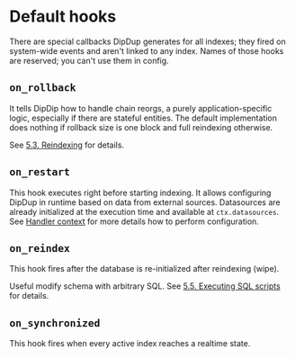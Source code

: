 # Default hooks

There are special callbacks DipDup generates for all indexes; they fired on system-wide events and aren't linked to any index. Names of those hooks are reserved; you can't use them in config.

## `on_rollback`

It tells DipDip how to handle chain reorgs, a purely application-specific logic, especially if there are stateful entities. The default implementation does nothing if rollback size is one block and full reindexing otherwise.

See [5.3. Reindexing](../../advanced/reindexing.md) for details.

## `on_restart`

This hook executes right before starting indexing. It allows configuring DipDup in runtime based on data from external sources. Datasources are already initialized at the execution time and available at `ctx.datasources`. See [Handler context](../advanced/handler-context.md) for more details how to perform configuration.

## `on_reindex`

This hook fires after the database is re-initialized after reindexing (wipe).

Useful modify schema with arbitrary SQL. See [5.5. Executing SQL scripts](../sql.md) for details.

## `on_synchronized`

This hook fires when every active index reaches a realtime state.
